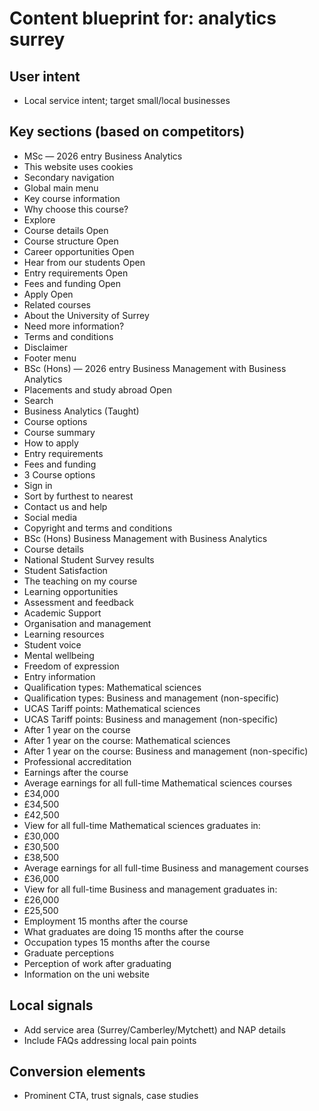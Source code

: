 # Content blueprint for: analytics surrey

## User intent
- Local service intent; target small/local businesses

## Key sections (based on competitors)
- MSc — 2026 entry Business Analytics
- This website uses cookies
- Secondary navigation
- Global main menu
- Key course information
- Why choose this course?
- Explore
- Course details Open
- Course structure Open
- Career opportunities Open
- Hear from our students Open
- Entry requirements Open
- Fees and funding Open
- Apply Open
- Related courses
- About the University of Surrey
- Need more information?
- Terms and conditions
- Disclaimer
- Footer menu
- BSc (Hons) — 2026 entry Business Management with Business Analytics
- Placements and study abroad Open
- Search
- Business Analytics (Taught)
- Course options
- Course summary
- How to apply
- Entry requirements
- Fees and funding
- 3 Course options
- Sign in
- Sort by furthest to nearest
- Contact us and help
- Social media
- Copyright and terms and conditions
- BSc (Hons) Business Management with Business Analytics
- Course details
- National Student Survey results
- Student Satisfaction
- The teaching on my course
- Learning opportunities
- Assessment and feedback
- Academic Support
- Organisation and management
- Learning resources
- Student voice
- Mental wellbeing
- Freedom of expression
- Entry information
- Qualification types:
                                        Mathematical sciences
- Qualification types:
                                        Business and management (non-specific)
- UCAS Tariff points:
                                        Mathematical sciences
- UCAS Tariff points:
                                        Business and management (non-specific)
- After 1 year on the course
- After 1 year on the course:
                                            Mathematical sciences
- After 1 year on the course:
                                            Business and management (non-specific)
- Professional accreditation
- Earnings after the course
- Average earnings for all full-time Mathematical sciences courses
- £34,000
- £34,500
- £42,500
- View for all full-time Mathematical sciences graduates in:
- £30,000
- £30,500
- £38,500
- Average earnings for all full-time Business and management courses
- £36,000
- View for all full-time Business and management graduates in:
- £26,000
- £25,500
- Employment 15 months after the course
- What graduates are doing 15 months after the course
- Occupation types 15 months after the course
- Graduate perceptions
- Perception of work after graduating
- Information on the uni website

## Local signals
- Add service area (Surrey/Camberley/Mytchett) and NAP details
- Include FAQs addressing local pain points

## Conversion elements
- Prominent CTA, trust signals, case studies